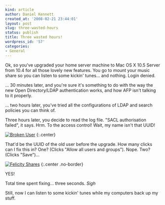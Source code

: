 ```yaml
---
kind: article
author: Daniel Kennett
created_at: '2008-02-21 23:44:01'
layout: post
slug: three-wasted-hours
status: publish
title: Three wasted hours!
wordpress_id: '57'
categories:
- General
---
```


Ok, so you've upgraded your home server machine to Mac OS X 10.5 Server from 10.4 for all those lovely new features. You go to mount your music share so you can listen to some kickin' tunes... and nothing. Login denied. 

... 30 minutes later, and you're sure it's something to do with the way the new Open Directory/LDAP authentication works, and how AFP isn't talking to it properly. 

... two hours later, you've tried all the configurations of LDAP and search policies you can think of.

Three hours later, you decide to read the log file. "SACL authorisation failed", it says. Hrm. To the access control! Wait, my name isn't that UUID! 

<a href='/pictures/for_posts/2008/02/picture-1.png' title='Broken User'><img src='/pictures/for_posts/2008/02/picture-1.png' alt='Broken User' /></a>
{:.center}

<!--more-->

That'd be the UUID of the old user before the upgrade. How many clicks can I fix this in? One? (Clicks "Allow all users and groups"). Nope. Two? (Clicks "Save")... 

<a href='/pictures/for_posts/2008/02/picture-2.png' title='Felicity Shares'><img src='/pictures/for_posts/2008/02/picture-2.png' alt='Felicity Shares' /></a>
{:.center .no-border}

YES!

Total time spent fixing... three seconds. *Sigh*

Still, now I can listen to some kickin' tunes while my computers back up my stuff. 